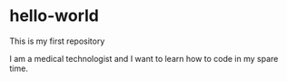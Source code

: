 # hello-world
This is my first repository

I am a medical technologist and I want to learn how to code in my spare time.
